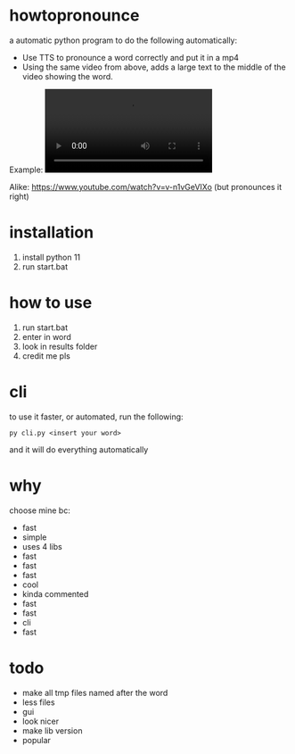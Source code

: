 # howtopronounce
a automatic python program to do the following automatically:
- Use TTS to pronounce a word correctly and put it in a mp4
- Using the same video from above, adds a large text to the middle of the video showing the word.

Example:
![example video](https://github.com/fin-github/howtopronounce/raw/main/github/star%20my%20repo.mp4)

Alike: https://www.youtube.com/watch?v=v-n1vGeVIXo (but pronounces it right)
# installation
1. install python 11
2. run start.bat
# how to use
1. run start.bat
2. enter in word
3. look in results folder
4. credit me pls
# cli
to use it faster, or automated, run the following:
```
py cli.py <insert your word>
```
and it will do everything automatically

# why
choose mine bc:
- fast
- simple
- uses 4 libs
- fast
- fast
- fast
- cool
- kinda commented
- fast
- fast
- cli
- fast

# todo
- make all tmp files named after the word
- less files
- gui
- look nicer
- make lib version
- popular
  
